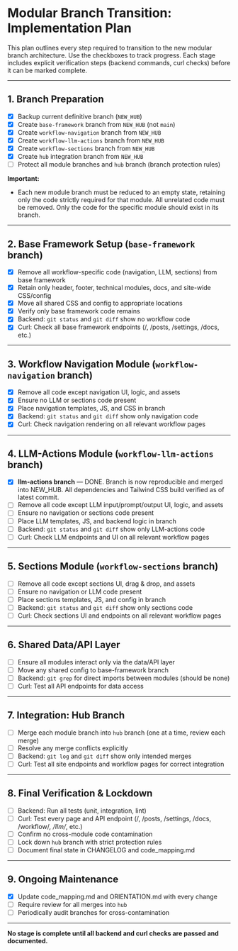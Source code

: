 # Modular Branch Transition: Implementation Plan

This plan outlines every step required to transition to the new modular branch architecture. Use the checkboxes to track progress. Each stage includes explicit verification steps (backend commands, curl checks) before it can be marked complete.

---

## 1. Branch Preparation
- [x] Backup current definitive branch (`NEW_HUB`)
- [x] Create `base-framework` branch from `NEW_HUB` (not `main`)
- [x] Create `workflow-navigation` branch from `NEW_HUB`
- [x] Create `workflow-llm-actions` branch from `NEW_HUB`
- [x] Create `workflow-sections` branch from `NEW_HUB`
- [x] Create `hub` integration branch from `NEW_HUB`
- [ ] Protect all module branches and `hub` branch (branch protection rules)

**Important:**
- Each new module branch must be reduced to an empty state, retaining only the code strictly required for that module. All unrelated code must be removed. Only the code for the specific module should exist in its branch.

---

## 2. Base Framework Setup (`base-framework` branch)
- [x] Remove all workflow-specific code (navigation, LLM, sections) from base framework
- [x] Retain only header, footer, technical modules, docs, and site-wide CSS/config
- [x] Move all shared CSS and config to appropriate locations
- [x] Verify only base framework code remains
- [x] Backend: `git status` and `git diff` show no workflow code
- [x] Curl: Check all base framework endpoints (/, /posts, /settings, /docs, etc.)

---

## 3. Workflow Navigation Module (`workflow-navigation` branch)
- [x] Remove all code except navigation UI, logic, and assets
- [x] Ensure no LLM or sections code present
- [x] Place navigation templates, JS, and CSS in branch
- [x] Backend: `git status` and `git diff` show only navigation code
- [x] Curl: Check navigation rendering on all relevant workflow pages

---

## 4. LLM-Actions Module (`workflow-llm-actions` branch)
- [x] **llm-actions branch** — DONE. Branch is now reproducible and merged into NEW_HUB. All dependencies and Tailwind CSS build verified as of latest commit.
- [ ] Remove all code except LLM input/prompt/output UI, logic, and assets
- [ ] Ensure no navigation or sections code present
- [ ] Place LLM templates, JS, and backend logic in branch
- [ ] Backend: `git status` and `git diff` show only LLM-actions code
- [ ] Curl: Check LLM endpoints and UI on all relevant workflow pages

---

## 5. Sections Module (`workflow-sections` branch)
- [ ] Remove all code except sections UI, drag & drop, and assets
- [ ] Ensure no navigation or LLM code present
- [ ] Place sections templates, JS, and config in branch
- [ ] Backend: `git status` and `git diff` show only sections code
- [ ] Curl: Check sections UI and endpoints on all relevant workflow pages

---

## 6. Shared Data/API Layer
- [ ] Ensure all modules interact only via the data/API layer
- [ ] Move any shared config to base-framework branch
- [ ] Backend: `git grep` for direct imports between modules (should be none)
- [ ] Curl: Test all API endpoints for data access

---

## 7. Integration: Hub Branch
- [ ] Merge each module branch into `hub` branch (one at a time, review each merge)
- [ ] Resolve any merge conflicts explicitly
- [ ] Backend: `git log` and `git diff` show only intended merges
- [ ] Curl: Test all site endpoints and workflow pages for correct integration

---

## 8. Final Verification & Lockdown
- [ ] Backend: Run all tests (unit, integration, lint)
- [ ] Curl: Test every page and API endpoint (/, /posts, /settings, /docs, /workflow/*, /llm/*, etc.)
- [ ] Confirm no cross-module code contamination
- [ ] Lock down `hub` branch with strict protection rules
- [ ] Document final state in CHANGELOG and code_mapping.md

---

## 9. Ongoing Maintenance
- [x] Update code_mapping.md and ORIENTATION.md with every change
- [ ] Require review for all merges into `hub`
- [ ] Periodically audit branches for cross-contamination

---

**No stage is complete until all backend and curl checks are passed and documented.** 